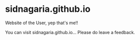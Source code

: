 # sidnagaria.github.io
Website of the User, yep that's me!!

You can visit sidnagaria.github.io...
 Please do leave a feedback.
